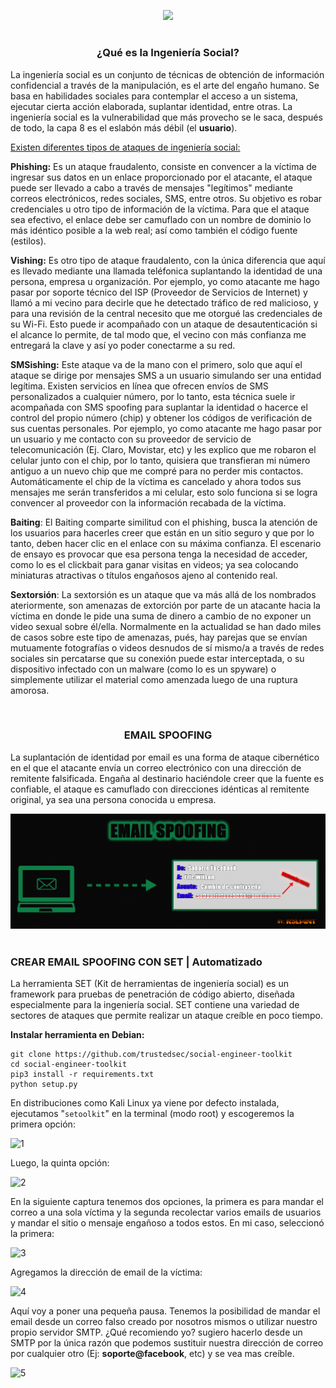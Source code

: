 <p align="center">
  <a href="https://github.com/DenverCoder1/readme-typing-svg"><img src="https://readme-typing-svg.herokuapp.com?color=D1F700&width=352&lines=Email+Spoofing+%2B+Phishing"></a>
</p>

<h1 align="center"></h1>

<h3 align="center">¿Qué es la Ingeniería Social?</h3>

La ingeniería social es un conjunto de técnicas de obtención de información confidencial a través de la manipulación, es el arte del engaño humano. Se basa en habilidades sociales para contemplar el acceso a un sistema, ejecutar cierta acción elaborada, suplantar identidad, entre otras. La ingeniería social es la vulnerabilidad que más provecho se le saca, después de todo, la capa 8 es el eslabón más débil (el **usuario**). 

<ins>Existen diferentes tipos de ataques de ingeniería social:</ins>

**Phishing:** Es un ataque fraudalento, consiste en convencer a la víctima de ingresar sus datos en un enlace proporcionado por el atacante, el ataque puede ser llevado a cabo a través de mensajes "legítimos" mediante correos electrónicos, redes sociales, SMS, entre otros. Su objetivo es robar credenciales u otro tipo de información de la víctima. Para que el ataque sea efectivo, el enlace debe ser camuflado con un nombre de dominio lo más idéntico posible a la web real; así como también el código fuente (estilos).

**Vishing:** Es otro tipo de ataque fraudalento, con la única diferencia que aquí es llevado mediante una llamada teléfonica suplantando la identidad de una persona, empresa u organización. Por ejemplo, yo como atacante me hago pasar por soporte técnico del ISP (Proveedor de Servicios de Internet) y llamó a mi vecino para decirle que he detectado tráfico de red malicioso, y para una revisión de la central necesito que me otorgué las credenciales de su Wi-Fi. Esto puede ir acompañado con un ataque de desautenticación si el alcance lo permite, de tal modo que, el vecino con más confianza me entregará la clave y así yo poder conectarme a su red.

**SMSishing:** Este ataque va de la mano con el primero, solo que aquí el ataque se dirige por mensajes SMS a un usuario simulando ser una entidad legítima. Existen servicios en línea que ofrecen envíos de SMS personalizados a cualquier número, por lo tanto, esta técnica suele ir acompañada con SMS spoofing para suplantar la identidad o hacerce el control del propio número (chip) y obtener los códigos de verificación de sus cuentas personales. Por ejemplo, yo como atacante me hago pasar por un usuario y me contacto con su proveedor de servicio de telecomunicación (Ej. Claro, Movistar, etc) y les explico que me robaron el celular junto con el chip, por lo tanto, quisiera que transfieran mi número antiguo a un nuevo chip que me compré para no perder mis contactos. Automáticamente el chip de la víctima es cancelado y ahora todos sus mensajes me serán transferidos a mi celular, esto solo funciona si se logra convencer al proveedor con la información recabada de la víctima.

**Baiting**: El Baiting comparte similitud con el phishing, busca la atención de los usuarios para hacerles creer que están en un sitio seguro y que por lo tanto, deben hacer clic en el enlace con su máxima confianza. El escenario de ensayo es provocar que esa persona tenga la necesidad de acceder, como lo es el clickbait para ganar visitas en videos; ya sea colocando miniaturas atractivas o títulos engañosos ajeno al contenido real.

**Sextorsión**: La sextorsión es un ataque que va más allá de los nombrados ateriormente, son amenazas de extorción por parte de un atacante hacia la víctima en donde le pide una suma de dinero a cambio de no exponer un video sexual sobre él/ella. Normalmente en la actualidad se han dado miles de casos sobre este tipo de amenazas, pués, hay parejas que se envían mutuamente fotografías o videos desnudos de sí mismo/a a través de redes sociales sin percatarse que su conexión puede estar interceptada, o su dispositivo infectado con un malware (como lo es un spyware) o simplemente utilizar el material como amenzada luego de una ruptura amorosa.

</br>

<h3 align="center">EMAIL SPOOFING</h3>

La suplantación de identidad por email es una forma de ataque cibernético en el que el atacante envía un correo electrónico con una dirección de remitente falsificada. Engaña al destinario haciéndole creer que la fuente es confiable, el ataque es camuflado con direcciones idénticas al remitente original, ya sea una persona conocida u empresa.

<p align="center">
   <img src="https://github.com/R3LI4NT/articulos/blob/main/Pentesting/ING-SOCIAL/img/email_spoofing.png">
</p>

<h1 align="center"></h1>

### CREAR EMAIL SPOOFING CON SET | Automatizado

La herramienta SET (Kit de herramientas de ingeniería social) es un framework para pruebas de penetración de código abierto, diseñada especialmente para la ingeniería social. SET contiene una variedad de sectores de ataques que permite realizar un ataque creíble en poco tiempo.

**Instalar herramienta en Debian:**
```
git clone https://github.com/trustedsec/social-engineer-toolkit
cd social-engineer-toolkit
pip3 install -r requirements.txt
python setup.py
```

En distribuciones como Kali Linux ya viene por defecto instalada, ejecutamos "`setoolkit`" en la terminal (modo root) y escogeremos la primera opción:

![1](https://user-images.githubusercontent.com/75953873/183316334-14ab36ee-5549-46f4-ad68-7500bd1b2793.png)

Luego, la quinta opción:

![2](https://user-images.githubusercontent.com/75953873/183316415-dd59d2a9-34a0-4f04-9447-3a2837b6f20c.png)

En la siguiente captura tenemos dos opciones, la primera es para mandar el correo a una sola víctima y la segunda recolectar varios emails de usuarios y mandar el sitio o mensaje engañoso a todos estos. En mi caso, seleccionó la primera:

![3](https://user-images.githubusercontent.com/75953873/183316464-159112a0-a2ce-476e-acc5-ff87a5ad881e.png)

Agregamos la dirección de email de la víctima:

![4](https://user-images.githubusercontent.com/75953873/183316491-c7d38b21-7338-432c-8cd5-b841e878bbd1.png)

Aquí voy a poner una pequeña pausa. Tenemos la posibilidad de mandar el email desde un correo falso creado por nosotros mismos o utilizar nuestro propio servidor SMTP. ¿Qué recomiendo yo? sugiero hacerlo desde un SMTP por la única razón que podemos sustituir nuestra dirección de correo por cualquier otro (Ej: **soporte@facebook**, etc) y se vea mas creíble.

![5](https://user-images.githubusercontent.com/75953873/183316589-10e18f5b-3abe-407f-9aba-51d0bf9d0ce7.png)
